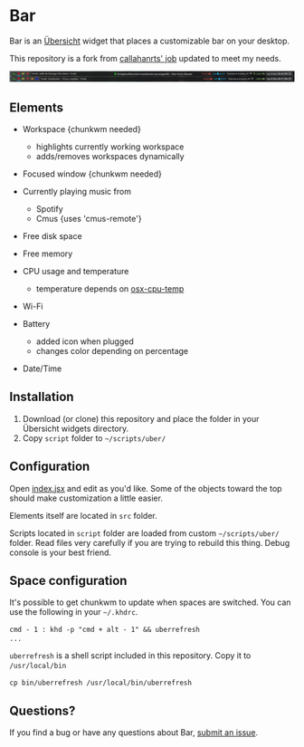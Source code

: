 
# Bar

Bar is an  [Übersicht](https://github.com/felixhageloh/uebersicht) widget
that places a customizable bar on your desktop.

This repository is a fork from [callahanrts' job](https://github.com/callahanrts/bar) updated to meet my needs.

![Spotify](./screenshots/custom.png)

## Elements

- Workspace {chunkwm needed}
  - highlights currently working workspace
  - adds/removes workspaces dynamically 
- Focused window {chunkwm needed}

- Currently playing music from
  - Spotify
  - Cmus {uses 'cmus-remote'}

- Free disk space
- Free memory
- CPU usage and temperature
    - temperature depends on [osx-cpu-temp](https://github.com/lavoiesl/osx-cpu-temp)
- Wi-Fi
- Battery
  - added icon when plugged
  - changes color depending on percentage 
- Date/Time


## Installation

1. Download (or clone) this repository and place the folder in your Übersicht widgets directory.
2. Copy `script` folder to `~/scripts/uber/`

## Configuration

Open [index.jsx](https://github.com/samurajhais/bar/blob/master/index.jsx)
and edit as you'd like. Some of the objects toward the top should make
customization a little easier.

Elements itself are located in `src` folder.

Scripts located in `script` folder are loaded from custom `~/scripts/uber/` folder. Read files very carefully if you are trying to rebuild this thing. Debug console is your best friend. 

## Space configuration
It's possible to get chunkwm to update when spaces are switched. You can
use the following in your `~/.khdrc`.
```
cmd - 1 : khd -p "cmd + alt - 1" && uberrefresh
...
```
`uberrefresh` is a shell script included in this repository. Copy it to
`/usr/local/bin`
```
cp bin/uberrefresh /usr/local/bin/uberrefresh
```

## Questions?

If you find a bug or have any questions about Bar, [submit an issue](https://github.com/samurajhais/bar/issues/new).

